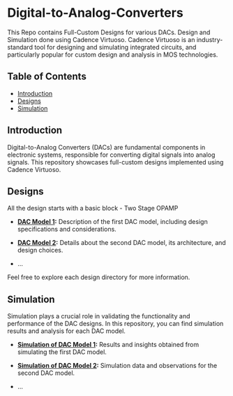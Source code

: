 # Digital-to-Analog-Converters
This Repo contains Full-Custom Designs for various DACs. Design and Simulation done using Cadence Virtuoso. Cadence Virtuoso is an industry-standard tool for designing and simulating integrated circuits, and particularly popular for custom design and analysis in MOS technologies.

## Table of Contents

- [Introduction](#introduction)
- [Designs](#designs)
- [Simulation](#simulation)

## Introduction

Digital-to-Analog Converters (DACs) are fundamental components in electronic systems, responsible for converting digital signals into analog signals. This repository showcases full-custom designs implemented using Cadence Virtuoso.

## Designs
All the design starts with a basic block - Two Stage OPAMP



- **[DAC Model 1](./designs/DAC_model_1):** Description of the first DAC model, including design specifications and considerations.

- **[DAC Model 2](./designs/DAC_model_2):** Details about the second DAC model, its architecture, and design choices.

- ...

Feel free to explore each design directory for more information.

## Simulation

Simulation plays a crucial role in validating the functionality and performance of the DAC designs. In this repository, you can find simulation results and analysis for each DAC model.

- **[Simulation of DAC Model 1](./simulation/DAC_model_1):** Results and insights obtained from simulating the first DAC model.

- **[Simulation of DAC Model 2](./simulation/DAC_model_2):** Simulation data and observations for the second DAC model.

- ...
